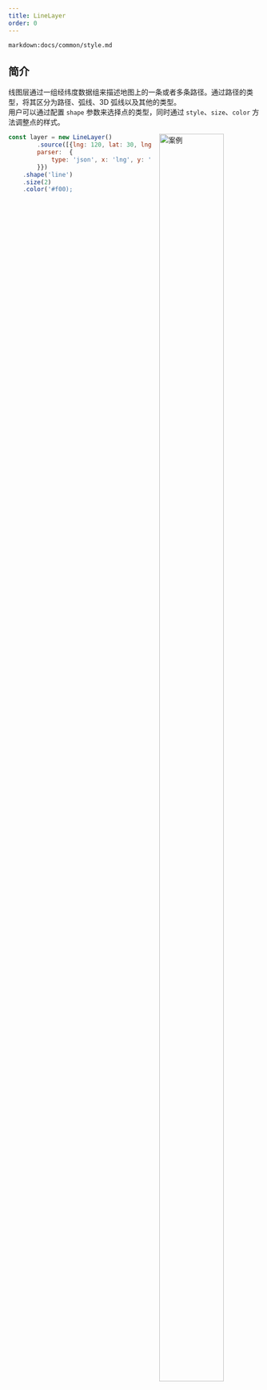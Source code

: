 ```yaml
---
title: LineLayer
order: 0
---
```


`markdown:docs/common/style.md`

## 简介

线图层通过一组经纬度数据组来描述地图上的一条或者多条路径。通过路径的类型，将其区分为路径、弧线、3D 弧线以及其他的类型。      
用户可以通过配置 `shape` 参数来选择点的类型，同时通过 `style`、`size`、`color` 方法调整点的样式。


<div>
  <div style="width:40%;float:right; margin-left: 16px;">
    <img  width="80%" alt="案例" src='https://gw.alipayobjects.com/mdn/rms_816329/afts/img/A*MxnRTrzcawcAAAAAAAAAAAAAARQnAQ'>
  </div>
</div>

```js
const layer = new LineLayer()
        .source([{lng: 120, lat: 30, lng1: 125,lat1: 30 }], {
        parser:  {
            type: 'json', x: 'lng', y: 'lat', x1: 'lng1', y1: 'lat1'
        }})
    .shape('line')
    .size(2)
    .color('#f00);

```
